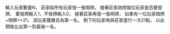 輸入玩家數量N，
莊家給所有玩家發一張暗牌，
接著莊家詢問每位玩家是否要發牌，
要發牌輸入1，不發牌輸入0，
接著莊家再發一張明牌，
如果有一位玩家暗牌+明牌==21，
該玩家獲勝且為第一名，
剩下的玩家再與莊家進行一次21點，
以此類推比出第一到最後一名，


